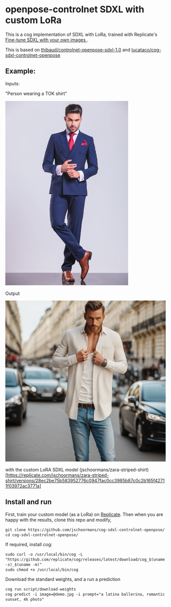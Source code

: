 # openpose-controlnet SDXL with custom LoRa

This is a cog implementation of SDXL with LoRa, trained with Replicate's [Fine-tune SDXL with your own images
](https://replicate.com/blog/fine-tune-sdxl).

This is based on [thibaud/controlnet-openpose-sdxl-1.0](https://huggingface.co/thibaud/controlnet-openpose-sdxl-1.0) and [lucataco/cog-sdxl-controlnet-openpose](https://github.com/lucataco/cog-sdxl-controlnet-openpose)


## Example:

Inputs:

"Person wearing a TOK shirt"

![alt text](demo2.png)

Output

![alt text](example.png)

with the custom LoRA SDXL model (jschoormans/zara-striped-shirt)[https://replicate.com/jschoormans/zara-striped-shirt/versions/28ec2be75b583952776c0947fac0cc3985b87c0c2b165f42711f03972ac3771a]


## Install and run

First, train your custom model (as a LoRa) on [Replicate](https://replicate.com/blog/fine-tune-sdxl). Then when you are happy with the results, clone this repo and modify,

    git clone https://github.com/jschoormans/cog-sdxl-controlnet-openpose/
    cd cog-sdxl-controlnet-openpose/

If required, install cog:

    sudo curl -o /usr/local/bin/cog -L "https://github.com/replicate/cog/releases/latest/download/cog_$(uname -s)_$(uname -m)"
    sudo chmod +x /usr/local/bin/cog


Download the standard weights, and a run a prediction

    cog run script/download-weights 
    cog predict -i image=@demo.jpg -i prompt="a latina ballerina, romantic sunset, 4k photo"


